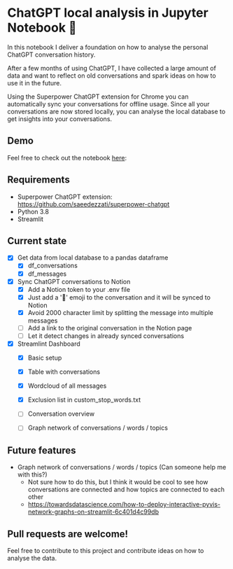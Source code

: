 # ChatGPT local analysis in Jupyter Notebook 🤖

In this notebook I deliver a foundation on how to analyse the personal ChatGPT conversation history. 

After a few months of using ChatGPT, I have collected a large amount of data and want to reflect on old conversations and spark ideas on how to use it in the future.

Using the Superpower ChatGPT extension for Chrome you can automatically sync your conversations for offline usage. Since all your conversations are now stored locally, you can analyse the local database to get insights into your conversations.

## Demo
Feel free to check out the notebook [here](./chatgpt_analysis.ipynb): 
## Requirements

- Superpower ChatGPT extension: https://github.com/saeedezzati/superpower-chatgpt
- Python 3.8
- Streamlit


## Current state

- [x] Get data from local database to a pandas dataframe
    - [x] df_conversations
    - [x] df_messages

- [x] Sync ChatGPT conversations to Notion
    - [x] Add a Notion token to your .env file
    - [x] Just add a '📝' emoji to the conversation and it will be synced to Notion
    - [x] Avoid 2000 character limit by splitting the message into multiple messages
    - [ ] Add a link to the original conversation in the Notion page
    - [ ] Let it detect changes in already synced conversations

- [x] Streamlint Dashboard
    - [x] Basic setup
    - [x] Table with conversations
    - [x] Wordcloud of all messages
    - [x] Exclusion list in custom_stop_words.txt
    
    - [ ] Conversation overview
    - [ ] Graph network of conversations / words / topics

## Future features

- Graph network of conversations / words / topics (Can someone help me with this?) 
    - Not sure how to do this, but I think it would be cool to see how conversations are connected and how topics are connected to each other
    - https://towardsdatascience.com/how-to-deploy-interactive-pyvis-network-graphs-on-streamlit-6c401d4c99db

## Pull requests are welcome!
Feel free to contribute to this project and contribute ideas on how to analyse the data.
